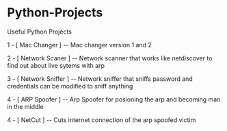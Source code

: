 # Python-Projects
Useful Python Projects

1 -  [ Mac Changer ] -- Mac changer version 1 and 2

2 -  [ Network Scaner ] -- Network scanner that works like netdiscover to find out about live sytems with arp

3 -  [ Network Sniffer ] -- Network sniffer that sniffs password and credentials can be modified to sniff anything 

4 -  [ ARP Spoofer ] -- Arp Spoofer for posioning the arp and becoming man in the middle

4 -  [ NetCut ] -- Cuts internet connection of the arp spoofed victim
